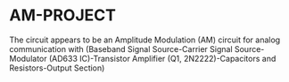 # AM-PROJECT
The circuit appears to be an Amplitude Modulation (AM) circuit for analog communication with (Baseband Signal Source-Carrier Signal Source-Modulator (AD633 IC)-Transistor Amplifier (Q1, 2N2222)-Capacitors and Resistors-Output Section)
